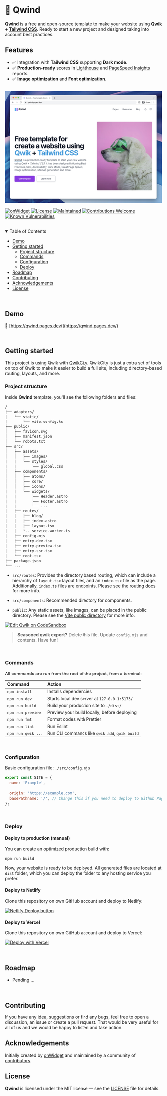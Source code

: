 # 💠 Qwind

**Qwind** is a free and open-source template to make your website using **[Qwik](https://qwik.builder.io/) + [Tailwind CSS](https://tailwindcss.com/)**. Ready to start a new project and designed taking into account best practices.

## Features

- ✅ Integration with **Tailwind CSS** supporting **Dark mode**.
- ✅ **Production-ready** scores in [Lighthouse](https://web.dev/measure/) and [PageSpeed Insights](https://pagespeed.web.dev/) reports.
- ✅ **Image optimization** and **Font optimization**.

<br>

<img src="./screenshot.jpg" alt="Qwind Theme Screenshot">

[![onWidget](https://custom-icon-badges.demolab.com/badge/made%20by%20-onWidget-556bf2?style=flat-square&logo=onwidget&logoColor=white&labelColor=101827)](https://onwidget.com)
[![License](https://img.shields.io/github/license/onwidget/qwind?style=flat-square&color=dddddd&labelColor=000000)](https://github.com/onwidget/qwind/blob/main/LICENSE.md)
[![Maintained](https://img.shields.io/badge/maintained%3F-yes-brightgreen.svg?style=flat-square)](https://github.com/onwidget)
[![Contributions Welcome](https://img.shields.io/badge/contributions-welcome-brightgreen.svg?style=flat-square)](https://github.com/onwidget/qwind#contributing)
[![Known Vulnerabilities](https://snyk.io/test/github/onwidget/qwind/badge.svg?style=flat-square)](https://snyk.io/test/github/onwidget/qwind)

<br>

<details open>
<summary>Table of Contents</summary>

- [Demo](#demo)
- [Getting started](#getting-started)
  - [Project structure](#project-structure)
  - [Commands](#commands)
  - [Configuration](#configuration)
  - [Deploy](#deploy)
- [Roadmap](#roadmap)
- [Contributing](#contributing)
- [Acknowledgements](#acknowledgements)
- [License](#license)

</details>

<br>

## Demo

📌 [https://qwind.pages.dev/](https://qwind.pages.dev/)

<br>

## Getting started

This project is using Qwik with [QwikCity](https://qwik.builder.io/qwikcity/overview/). QwikCity is just a extra set of tools on top of Qwik to make it easier to build a full site, including directory-based routing, layouts, and more.

### Project structure

Inside **Qwind** template, you'll see the following folders and files:

```
/
├── adaptors/
|   └── static/
|       └── vite.config.ts
├── public/
│   ├── favicon.svg
│   ├── manifest.json
│   └── robots.txt
├── src/
│   ├── assets/
│   │   ├── images/
|   |   └── styles/
|   |       └── global.css
│   ├── components/
│   │   ├── atoms/
│   │   ├── core/
│   │   ├── icons/
|   |   └── widgets/
|   |       ├── Header.astro
|   |       ├── Footer.astro
|   |       └── ...
│   ├── routes/
│   |   ├── blog/
│   |   ├── index.astro
|   |   ├── layout.tsx
|   |   └-- service-worker.ts
│   ├── config.mjs
│   ├── entry.dev.tsx
│   ├── entry.preview.tsx
│   ├── entry.ssr.tsx
│   └── root.tsx
├── package.json
└── ...
```

- `src/routes`: Provides the directory based routing, which can include a hierarchy of `layout.tsx` layout files, and an `index.tsx` file as the page. Additionally, `index.ts` files are endpoints. Please see the [routing docs](https://qwik.builder.io/qwikcity/routing/overview/) for more info.

- `src/components`: Recommended directory for components.

- `public`: Any static assets, like images, can be placed in the public directory. Please see the [Vite public directory](https://vitejs.dev/guide/assets.html#the-public-directory) for more info.

[![Edit Qwik on CodeSandbox](https://codesandbox.io/static/img/play-codesandbox.svg)](https://githubbox.com/onwidget/qwik/tree/main)

> **Seasoned qwik expert?** Delete this file. Update `config.mjs` and contents. Have fun!

<br>

### Commands

All commands are run from the root of the project, from a terminal:

| Command               | Action                                             |
| :-------------------- | :------------------------------------------------- |
| `npm install`         | Installs dependencies                              |
| `npm run dev`         | Starts local dev server at `127.0.0.1:5173/`       |
| `npm run build`       | Build your production site to `./dist/`            |
| `npm run preview`     | Preview your build locally, before deploying       |
| `npm run fmt`         | Format codes with Prettier                         |
| `npm run lint`        | Run Eslint                                         |
| `npm run qwik ...`    | Run CLI commands like `qwik add`, `qwik build` |

<br>

### Configuration

Basic configuration file: `./src/config.mjs`

```javascript
export const SITE = {
  name: 'Example',

  origin: 'https://example.com',
  basePathname: '/', // Change this if you need to deploy to Github Pages, for example
};
```

<br>

### Deploy

#### Deploy to production (manual)

You can create an optimized production build with:

```shell
npm run build
```

Now, your website is ready to be deployed. All generated files are located at
`dist` folder, which you can deploy the folder to any hosting service you
prefer.

#### Deploy to Netlify

Clone this repository on own GitHub account and deploy to Netlify:

[![Netlify Deploy button](https://www.netlify.com/img/deploy/button.svg)](https://app.netlify.com/start/deploy?repository=https://github.com/onwidget/qwind)

#### Deploy to Vercel

Clone this repository on own GitHub account and deploy to Vercel:

[![Deploy with Vercel](https://vercel.com/button)](https://vercel.com/new/clone?repository-url=https%3A%2F%2Fgithub.com%2Fonwidget%2Fqwind)

<br>

## Roadmap

- Pending ...

<br>

## Contributing

If you have any idea, suggestions or find any bugs, feel free to open a discussion, an issue or create a pull request.
That would be very useful for all of us and we would be happy to listen and take action.

## Acknowledgements

Initially created by [onWidget](https://onwidget.com) and maintained by a community of [contributors](https://github.com/onwidget/qwind/graphs/contributors).

## License

**Qwind** is licensed under the MIT license — see the [LICENSE](https://github.com/onwidget/qwind/blob/main/LICENSE.md) file for details.
